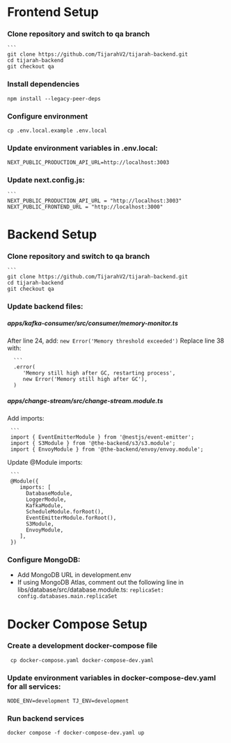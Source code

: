 # Frontend Setup
 
### Clone repository and switch to qa branch

    ```
    git clone https://github.com/TijarahV2/tijarah-backend.git
    cd tijarah-backend
    git checkout qa
 
### Install dependencies
`` npm install --legacy-peer-deps ``
 
### Configure environment
`` cp .env.local.example .env.local ``
 
### Update environment variables in .env.local:
`` NEXT_PUBLIC_PRODUCTION_API_URL=http://localhost:3003 ``
 
### Update next.config.js:

    ``` 
    NEXT_PUBLIC_PRODUCTION_API_URL = "http://localhost:3003"
    NEXT_PUBLIC_FRONTEND_URL = "http://localhost:3000"
 
# Backend Setup
 
### Clone repository and switch to qa branch

    ```
    git clone https://github.com/TijarahV2/tijarah-backend.git
    cd tijarah-backend
    git checkout qa
 
### Update backend files:
 
##### apps/kafka-consumer/src/consumer/memory-monitor.ts
After line 24, add: ``new Error('Memory threshold exceeded')``
Replace line 38 with:
      
      ```
      .error(
         'Memory still high after GC, restarting process',
         new Error('Memory still high after GC'),
      )
 
##### apps/change-stream/src/change-stream.module.ts
Add imports:

     ```
     import { EventEmitterModule } from '@nestjs/event-emitter';
     import { S3Module } from '@the-backend/s3/s3.module';
     import { EnvoyModule } from '@the-backend/envoy/envoy.module';
 
Update @Module imports:

     ``` 
     @Module({
        imports: [
          DatabaseModule,
          LoggerModule,
          KafkaModule,
          ScheduleModule.forRoot(),
          EventEmitterModule.forRoot(),
          S3Module,
          EnvoyModule,
        ],
     })
 
### Configure MongoDB:
- Add MongoDB URL in development.env
- If using MongoDB Atlas, comment out the following line in libs/database/src/database.module.ts:
``replicaSet: config.databases.main.replicaSet``
 
# Docker Compose Setup
 
### Create a development docker-compose file
`` cp docker-compose.yaml docker-compose-dev.yaml``
 
### Update environment variables in docker-compose-dev.yaml for all services:
``NODE_ENV=development
TJ_ENV=development``
 
### Run backend services
``docker compose -f docker-compose-dev.yaml up``
